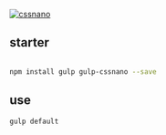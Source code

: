 [![cssnano](https://camo.githubusercontent.com/d9f9a3bba9fdb5fba126be247ddb1228da667c64/68747470733a2f2f7261776769742e636f6d2f6373736e616e6f2f6373736e616e6f2f6d61737465722f6d656469612f6c6f676f2e737667 "cssnano")](https://cssnano.co/)

## starter

``` bash

npm install gulp gulp-cssnano --save

```

## use

``` bash
gulp default
```
